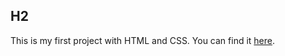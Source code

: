 ## H2
This is my first project with HTML and CSS. You can find it [here](https://jamesgoforth.github.io/profile/).
